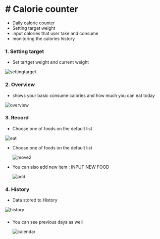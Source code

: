 # # Calorie counter

- Daily calorie counter
- Setting target weight
- input calories that user take and consume
- monitoring the calories history



### 1. Setting target

- Set tartget weight and current weight

![settingtarget](images/settingtarget.png)

### 2. Overview

- shows your basic consume calories and how much you can eat today

![overview](images/overview.png)



### 3. Record 

- Choose one of  foods on the default list

![eat](images/eat.png)



- Choose one of  foods on the default list

  ![move2](images/move2.png)



- You can also add new item : INPUT NEW FOOD

  ![add](images/add.png)



### 4. History

- Data stored to History

![history](images/history.png)

### 

- You can see previous days as well

  ![calendar](images/calendar.png)